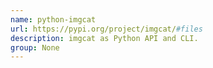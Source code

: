 ```yaml
---
name: python-imgcat
url: https://pypi.org/project/imgcat/#files
description: imgcat as Python API and CLI.
group: None
---
```

